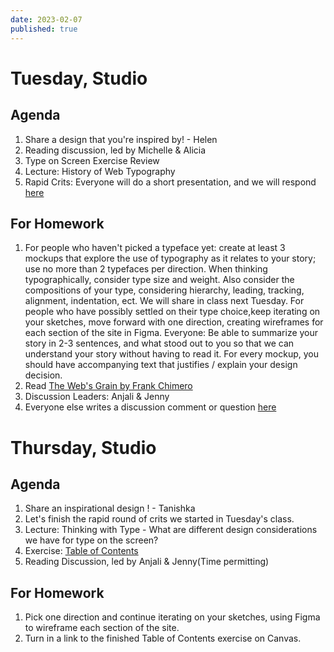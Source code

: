 ```yaml
---
date: 2023-02-07
published: true
---
```

# Tuesday, Studio
## Agenda
1. Share a design that you're inspired by! - Helen
2. Reading discussion, led by Michelle & Alicia
3. Type on Screen Exercise Review
4. Lecture: History of Web Typography
5. Rapid Crits: Everyone will do a short presentation, and we will respond [here](https://docs.google.com/document/d/109QYwCZYSWacVf6G_KGvFQpHxDzLa8WoGawv2N0eX48/edit?usp=sharing)

## For Homework
1. For people who haven't picked a typeface yet: create at least 3 mockups that explore the use of typography as it relates to your story; use no more than 2 typefaces per direction. When thinking typographically, consider type size and weight. Also consider the compositions of your type, considering hierarchy, leading, tracking, alignment, indentation, ect. We will share in class next Tuesday.
For people who have possibly settled on their type choice,keep iterating on your sketches, move forward with one direction, creating wireframes for each section of the site in Figma. 
Everyone: Be able to summarize your story in 2-3 sentences, and what stood out to you so that we can understand your story without having to read it. For every mockup, you should have accompanying text that justifies / explain your design decision.  
2. Read [The Web's Grain by Frank Chimero](https://frankchimero.com/blog/2015/the-webs-grain/)
3. Discussion Leaders: Anjali & Jenny
4. Everyone else writes a discussion comment or question [here](https://docs.google.com/document/d/1pv5p2erPfjhSk7HzhXJtdSpO1effd9uR-X4lSVwFSS8/edit?usp=sharing)

# Thursday, Studio
## Agenda
1. Share an inspirational design ! - Tanishka
2. Let's finish the rapid round of crits we started in Tuesday's class.
3. Lecture: Thinking with Type - What are different design considerations we have for type on the screen?
4. Exercise: [Table of Contents](https://docs.google.com/document/d/1JcN1tcO7Q8_q7SD3-2RsBxE6Ym8dI_pNYJG8izgaTto/edit?usp=sharing)
5. Reading Discussion, led by Anjali & Jenny(Time permitting)
## For Homework
1. Pick one direction and continue iterating on your sketches, using Figma to wireframe each section of the site. 
2. Turn in a link to the finished Table of Contents exercise on Canvas. 
